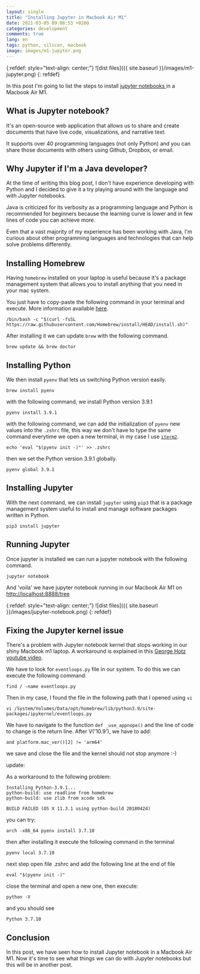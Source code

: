 ```yaml
---
layout: single
title: "Installing Jupyter in Macbook Air M1"
date: 2021-03-05 09:08:53 +0200
categories: development
comments: true
lang: en
tags: python, silicon, macbook
image: images/m1-jupyter.png
---
```


{:refdef: style="text-align: center;"}
![dist files]({{ site.baseurl }}/images/m1-jupyter.png)
{: refdef}

In this post I'm going to list the steps to install <a href="https://jupyter.org/">jupyter notebooks </a>  in a Macbook Air M1. 

What is Jupyter notebook?
--------------------------
It's an open-source web application that allows us to share and create documents that have live code, visualizations, and narrative text.

It supports over 40 programming languages (not only Python) and you can share those documents with others using Github, Dropbox, or email.

Why Jupyter if I'm a Java developer? 
------------------------------------
At the time of writing this blog post, I don't have experience developing with Python and I decided to give it a try playing around with the language and with Jupyter notebooks. 

Java is criticized for its verbosity as a programming language and Python is recommended for beginners because the learning curve is lower and in few lines of code you can achieve more.

Even that a vast majority of my experience has been working with Java, I'm curious about other programming languages and technologies that can help solve problems differently.

Installing Homebrew
-------------------------
Having `homebrew` installed on your laptop is useful because it's a package management system that allows you to install anything that you need in your mac system. 

You just have to copy-paste the following command in your terminal and execute. More information available <a href="https://brew.sh/">here</a>.

```console
/bin/bash -c "$(curl -fsSL https://raw.githubusercontent.com/Homebrew/install/HEAD/install.sh)"
```
After installing it we can update `brew` with the following command.

```console
brew update && brew doctor
```

Installing Python
-------------------------
We then install `pyenv` that lets us switching Python version easily. 

```console
brew install pyenv 
```

with the following command, we install Python version 3.9.1 

```console
pyenv install 3.9.1
```

with the following command, we can add the initialization of `pyenv` new values into the `.zshrc` file, this way we don't have to type the same command everytime we open a new terminal, in my case I use <a href="https://iterm2.com/">`iterm2`</a>.

```console
echo 'eval "$(pyenv init -)"' >> .zshrc
```
then we set the Python version 3.9.1 globally.

```console
pyenv global 3.9.1
```

Installing Jupyter
-------------------------
With the next command, we can install `jupyter` using `pip3` that is a package management system useful to install and manage software packages written in Python.

```console
pip3 install jupyter
```

Running Jupyter
-------------------------
Once jupyter is installed we can run a jupyter notebook with the following command.

```console
jupyter notebook
```
And 'voila' we have jupyter notebook running in our Macbook Air M1 on <a href="http://localhost:8888/tree">http://localhost:8888/tree</a>

{:refdef: style="text-align: center;"}
![dist files]({{ site.baseurl }}/images/jupyter-notebook.png)
{: refdef}

Fixing the Jupyter kernel issue
----------------------------------- 
There's a problem with Jupyter notebook kernel that stops working in our shiny Macbook m1 laptop. A workaround is explained in this <a href="https://www.youtube.com/watch?v=mwmke957ki4&feature=youtu.be&t=2740">George Hotz youtube video</a>.

We have to look for `eventloops.py` file in our system. To do this we can execute the following command:

```console
find / -name eventloops.py
```

Then in my case, I found the file in the following path that I opened using `vi` 

```console
vi /System/Volumes/Data/opt/homebrew/lib/python3.9/site-packages/ipykernel/eventloops.py
```

We have to navigate to the function `def _use_appnope()` and the line of code to change is the return line. After V('10.9'), we have to add: 

```console
and platform.mac_ver()[2] != 'arm64'
```
we save and close the file and the kernel should not stop anymore :-)


update:

As a workaround to the following problem: 

```console
Installing Python-3.9.1...
python-build: use readline from homebrew
python-build: use zlib from xcode sdk

BUILD FAILED (OS X 11.3.1 using python-build 20180424)
```

you can try: 

```console
arch -x86_64 pyenv install 3.7.10
```

then after installing it execute the following command in the terminal

```console
pyenv local 3.7.10
```

next step open file .zshrc and add the following line at the end of file

```console
eval "$(pyenv init -)"
```

close the terminal and open a new one, then execute:

```console
python -V
```

and you should see 

```console
Python 3.7.10
```

Conclusion
------------------------
In this post, we have seen how to install Jupyter notebook in a Macbook Air M1. Now it's time to see what things we can do with Jupyter notebooks but this will be in another post.


